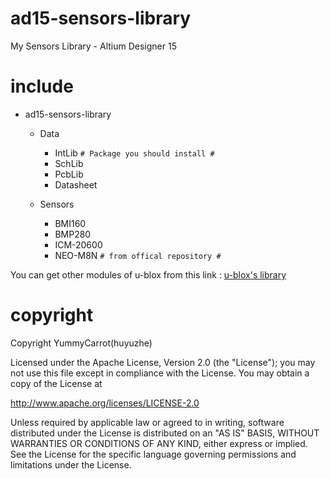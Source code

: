 # ad15-sensors-library
My Sensors Library - Altium Designer 15  

# include
* ad15-sensors-library  
  * Data  
    * IntLib `# Package you should install #`  
    * SchLib  
    * PcbLib  
    * Datasheet  
    
  * Sensors  
    * BMI160  
    * BMP280  
    * ICM-20600  
    * NEO-M8N  `# from offical repository #`  

You can get other modules of u-blox from this link : [u-blox's library](https://github.com/u-blox/Altium-Designer-Library)  

# copyright

Copyright YummyCarrot(huyuzhe)

Licensed under the Apache License, Version 2.0 (the "License");
you may not use this file except in compliance with the License.
You may obtain a copy of the License at

http://www.apache.org/licenses/LICENSE-2.0

Unless required by applicable law or agreed to in writing, software
distributed under the License is distributed on an "AS IS" BASIS,
WITHOUT WARRANTIES OR CONDITIONS OF ANY KIND, either express or implied.
See the License for the specific language governing permissions and
limitations under the License.

